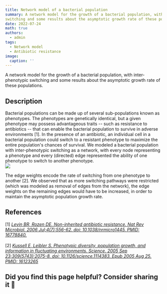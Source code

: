 ```yaml
---
title: Network model of a bacterial population
summary: A network model for the growth of a bacterial population, with inter-phenotypic 
switching and some results about the asymptotic growth rate of these populations.
date: 2022-07-24
math: true
authors:
  - admin
tags:
  - Network model
  - Antibiotic resistance
image:
  caption: ''
---
```



A network model for the growth of a bacterial population, with inter-phenotypic switching and some results about the asymptotic growth rate of these populations.

## Description

Bacterial populations can be made up of several sub-populations known as phenotypes. 
The phenotypes are genetically identical, but a given phenotype may possess advantageous traits -- such as resistance to antibiotics -- 
that can enable the bacterial population to survive in adverse environments [1]. 
In the presence of an antibiotic, an individual cell in a bacterial population could switch to a resistant phenotype
to maximize the entire population's chances of survival. We modeled a bacterial population with inter-phenotypic switching
as a network, with every node representing a phenotype and every (directed) edge represented the ability of 
one phenotype to switch to another phenotype. 
<br/><img src='/images/networks.PNG'><br/>

The edge weights encode the rate of switching from one phenotype to another [2].
We observed that as more switching pathways were restricted (which was modeled as removal of edges from the network), the edge weights on the remaining edges
would have to be increased, in order to maintain the asymptotic population growth rate.


## References

[1] <cite><a href="https://pubmed.ncbi.nlm.nih.gov/16778840/"> Levin BR, Rozen DE. Non-inherited antibiotic resistance. Nat Rev Microbiol. 2006 Jul;4(7):556-62. doi: 10.1038/nrmicro1445. PMID: 16778840. </a></cite> 
<br/>
<br/>
[2] <cite><a href="https://pubmed.ncbi.nlm.nih.gov/16123265/"> Kussell E, Leibler S. Phenotypic diversity, population growth, and information in fluctuating environments. Science. 2005 Sep 23;309(5743):2075-8. doi: 10.1126/science.1114383. Epub 2005 Aug 25. PMID: 16123265 </a></cite>
<br/>


## Did you find this page helpful? Consider sharing it 🙌
